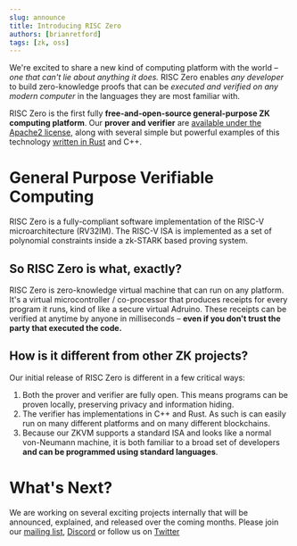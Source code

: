 ```yaml
---
slug: announce
title: Introducing RISC Zero
authors: [brianretford]
tags: [zk, oss]
---
```


We're excited to share a new kind of computing platform with the world – 
*one that can't lie about anything it does.* RISC Zero enables *any developer*
to build zero-knowledge proofs that can be *executed and verified on any modern
computer* in the languages they are most familiar with.

RISC Zero is the first fully **free-and-open-source general-purpose ZK computing
platform**. Our **prover and verifier** are [available under the Apache2
license](https://github.com/risc0/risc0), along with several simple but powerful
examples of this technology 
[written in Rust](https://github.com/risc0/risc0/tree/main/examples/rust) and 
C++.

# General Purpose Verifiable Computing

RISC Zero is a fully-compliant software implementation of the RISC-V 
microarchitecture (RV32IM). The RISC-V ISA is implemented as
a set of polynomial constraints inside a zk-STARK based proving
system.

## So RISC Zero is what, exactly?

RISC Zero is zero-knowledge virtual machine that can run on any platform.
It's a virtual microcontroller / co-processor that produces receipts for 
every program it runs, kind of like a secure virtual Adruino. These receipts can be verified at anytime by anyone 
in milliseconds – **even if you don't trust the party that executed the code.**


## How is it different from other ZK projects?

Our initial release of RISC Zero is different in a few critical ways:

 1. Both the prover and verifier are fully open. This means programs can be proven locally, preserving privacy and information hiding.
 2. The verifier has implementations in C++ and Rust. As such is can easily run on many different platforms and on many different blockchains.
 3. Because our ZKVM supports a standard ISA and looks like a normal von-Neumann machine, it is both familiar to a broad set of developers **and can be programmed using standard languages**.

# What's Next?

We are working on several exciting projects internally that will be announced, explained, and released over the coming months. Please join our [mailing list](https://risczero.com), [Discord](https://risczero.com) or follow us on [Twitter](https://twitter.com/risczero)
